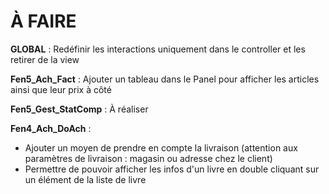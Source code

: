 <h1>À FAIRE</h1>

<b>GLOBAL</b> : Redéfinir les interactions uniquement dans le controller et les retirer de la view

<b>Fen5_Ach_Fact</b> : Ajouter un tableau dans le Panel pour afficher les articles ainsi que leur prix à côté

<b>Fen5_Gest_StatComp</b> : À réaliser

<b>Fen4_Ach_DoAch</b> : 
  - Ajouter un moyen de prendre en compte la livraison (attention aux paramètres de livraison : magasin ou adresse chez le client)
  - Permettre de pouvoir afficher les infos d'un livre en double cliquant sur un élément de la liste de livre 
